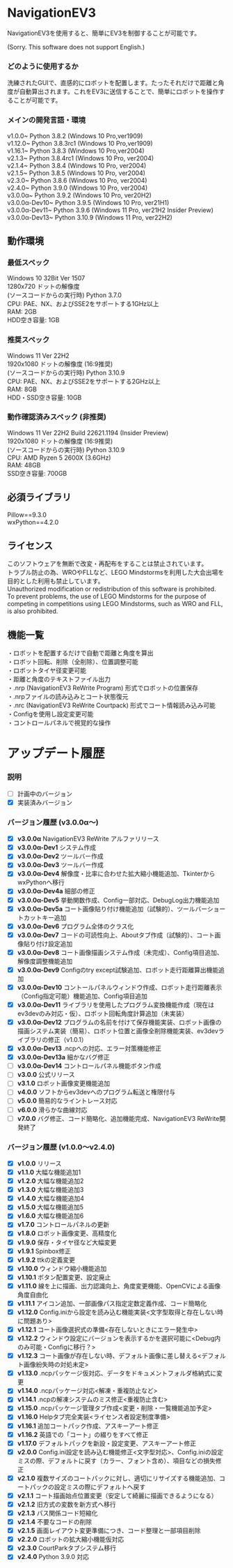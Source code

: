 # NavigationEV3
NavigationEV3を使用すると、簡単にEV3を制御することが可能です。  

(Sorry. This software does not support English.)  

### どのように使用するか  
洗練されたGUIで、直感的にロボットを配置します。たったそれだけで距離と角度が自動算出されます。これをEV3に送信することで、簡単にロボットを操作することが可能です。  

### メインの開発言語・環境  
v1.0.0~ Python 3.8.2 (Windows 10 Pro,ver1909)  
v1.12.0~ Python 3.8.3rc1 (Windows 10 Pro,ver1909)  
v1.16.1~ Python 3.8.3 (Windows 10 Pro,ver2004)  
v2.1.3~ Python 3.8.4rc1 (Windows 10 Pro, ver2004)  
v2.1.4~ Python 3.8.4 (Windows 10 Pro, ver2004)  
v2.1.5~ Python 3.8.5 (Windows 10 Pro, ver2004)  
v2.3.0~ Python 3.8.6 (Windows 10 Pro, ver2004)  
v2.4.0~ Python 3.9.0 (Windows 10 Pro, ver2004)  
v3.0.0α~ Python 3.9.2 (Windows 10 Pro, ver20H2)  
v3.0.0α-Dev10~ Python 3.9.5 (Windows 10 Pro, ver21H1)  
v3.0.0α-Dev11~ Python 3.9.6 (Windows 11 Pro, ver21H2 Insider Preview)  
v3.0.0α-Dev13~ Python 3.10.9 (Windows 11 Pro, ver22H2)

## 動作環境  
### 最低スペック  
Windows 10 32Bit Ver 1507  
1280x720 ドットの解像度  
(ソースコードからの実行時) Python 3.7.0  
CPU: PAE、NX、およびSSE2をサポートする1GHz以上  
RAM: 2GB  
HDD空き容量: 1GB  

### 推奨スペック  
Windows 11 Ver 22H2  
1920x1080 ドットの解像度 (16:9推奨)  
(ソースコードからの実行時) Python 3.10.9  
CPU: PAE、NX、およびSSE2をサポートする2GHz以上  
RAM: 8GB  
HDD・SSD空き容量: 10GB  

### 動作確認済みスペック (非推奨)    
Windows 11 Ver 22H2 Build 22621.1194 (Insider Preview)  
1920x1080 ドットの解像度 (16:9推奨)  
(ソースコードからの実行時) Python 3.10.9  
CPU: AMD Ryzen 5 2600X (3.6GHz)  
RAM: 48GB  
SSD空き容量: 700GB  

## 必須ライブラリ
Pillow==9.3.0  
wxPython==4.2.0  

## ライセンス
このソフトウェアを無断で改変・再配布をすることは禁止されています。  
トラブル防止の為、WROやFLLなど、LEGO Mindstormsを利用した大会出場を目的とした利用も禁止しています。  
Unauthorized modification or redistribution of this software is prohibited.  
To prevent problems, the use of LEGO Mindstorms for the purpose of competing in competitions using LEGO Mindstorms, such as WRO and FLL, is also prohibited.  

## 機能一覧
・ロボットを配置するだけで自動で距離と角度を算出  
・ロボット回転、削除（全削除）、位置調整可能  
・ロボットタイヤ径変更可能  
・距離と角度のテキストファイル出力  
・.nrp (NavigationEV3 ReWrite Program) 形式でロボットの位置保存  
・.nrpファイルの読み込みとコート状態復元  
・.nrc (NavigationEV3 ReWrite Courtpack) 形式でコート情報読み込み可能  
・Configを使用し設定変更可能  
・コントロールパネルで視覚的な操作  


# アップデート履歴  
### 説明
- [ ] 計画中のバージョン
- [x] 実装済みバージョン

### バージョン履歴 (v3.0.0α～)
- [x] **v3.0.0α** NavigationEV3 ReWrite アルファリリース
- [x] **v3.0.0α-Dev1** システム作成
- [x] **v3.0.0α-Dev2** ツールバー作成
- [x] **v3.0.0α-Dev3** ツールバー作成
- [x] **v3.0.0α-Dev4** 解像度・比率に合わせた拡大縮小機能追加、TkinterからwxPythonへ移行
- [x] **v3.0.0α-Dev4a** 細部の修正
- [x] **v3.0.0α-Dev5** 挙動関数作成、Config一部対応、DebugLog出力機能追加
- [x] **v3.0.0α-Dev5a** コート画像貼り付け機能追加（試験的）、ツールバーショートカットキー追加
- [x] **v3.0.0α-Dev6** プログラム全体のクラス化
- [x] **v3.0.0α-Dev7** コードの可読性向上、Aboutタブ作成（試験的）、コート画像貼り付け設定追加  
- [x] **v3.0.0α-Dev8** コート画像描画システム作成（未完成）、Config項目追加、解像度調整機能追加
- [x] **v3.0.0α-Dev9** Configのtry except試験追加、ロボット走行距離算出機能追加
- [x] **v3.0.0α-Dev10** コントールパネルウィンドウ作成、ロボット走行距離表示（Config指定可能）機能追加、Config項目追加  
- [x] **v3.0.0α-Dev11** ライブラリを使用したプログラム変換機能作成（現在はev3devのみ対応・仮）、ロボット回転角度計算追加（未実装）
- [x] **v3.0.0α-Dev12** プログラムの名前を付けて保存機能実装、ロボット画像の描画システム実装（簡易）、ロボット位置と画像全削除機能実装、ev3devライブラリの修正（v1.0.1）
- [x] **v3.0.0α-Dev13** .ncpへの対応、エラー対策機能修正  
- [x] **v3.0.0α-Dev13a** 細かなバグ修正  
- [ ] **v3.0.0α-Dev14** コントロールパネル機能ボタン作成  
- [ ] **v3.0.0** 公式リリース
- [ ] **v3.1.0** ロボット画像変更機能追加
- [ ] **v4.0.0** ソフトからev3devへのプログラム転送と権限付与
- [ ] **v5.0.0** 簡易的なライントレース対応
- [ ] **v6.0.0** 滑らかな曲線対応
- [ ] **v7.0.0** バグ修正、コード簡略化、追加機能完成、NavigationEV3 ReWrite開発終了

### バージョン履歴 (v1.0.0～v2.4.0)
- [x] **v1.0.0** リリース  
- [x] **v1.1.0** 大幅な機能追加1  
- [x] **v1.2.0** 大幅な機能追加2  
- [x] **v1.3.0** 大幅な機能追加3  
- [x] **v1.4.0** 大幅な機能追加4  
- [x] **v1.5.0** 大幅な機能追加5  
- [x] **v1.6.0** 大幅な機能追加6  
- [x] **v1.7.0** コントロールパネルの更新  
- [x] **v1.8.0** ロボット画像変更、高精度化  
- [x] **v1.9.0** 保存・タイヤ径など大幅変更  
- [x] **v1.9.1** Spinbox修正  
- [x] **v1.9.2** ttkの定義変更  
- [x] **v1.10.0** ウィンドウ縮小機能追加  
- [x] **v1.10.1** ボタン配置変更、設定廃止  
- [x] **v1.11.0** 線を上に描画、出力認識向上、角度変更機能、OpenCVによる画像角度自由化  
- [x] **v1.11.1** アイコン追加、一部画像パス指定定数定義作成、コード簡略化  
- [x] **v1.12.0** Config.iniから設定を読み込む機能実装<文字型取得と存在しない時に問題あり>  
- [x] **v1.12.1** コート画像選択式の準備<存在しないときにエラー発生中>  
- [x] **v1.12.2** ウィンドウ設定にバージョンを表示するかを選択可能に<Debug内のみ可能・Configに移行？>  
- [x] **v1.12.3** コート画像が存在しない時、デフォルト画像に差し替える<デフォルト画像紛失時の対処未定>  
- [x] **v1.13.0** .ncpパッケージ仮対応、データをドキュメントフォルダ格納式に変更  
- [x] **v1.14.0** .ncpパッケージ対応<解凍・重複防止など>
- [x] **v1.14.1** .ncpの解凍システムのミス修正<重複防止含む>
- [x] **v1.15.0** .ncpパッケージ管理タブ作成<変更・削除・一覧機能追加予定>
- [x] **v1.16.0** Helpタブ完全実装<ライセンス者設定制度準備>
- [x] **v1.16.1** 追加コートパック作成、アスキーアート修正
- [x] **v1.16.2** 英語での「コート」の綴りをすべて修正
- [x] **v1.17.0** デフォルトパックを新設・設定変更、アスキーアート修正
- [x] **v2.0.0** Config.ini設定を読み込む機能修正<文字型対応>、Config.iniの設定ミスの際、デフォルトに戻す（カラー、フォント含め）、項目などの損失修正
- [x] **v2.1.0** 複数サイズのコートパックに対し、適切にリサイズする機能追加、コートパックの設定ミスの際にデフォルトへ戻す
- [x] **v2.1.1** コート描画始点位置変更（安定して綺麗に描画できるようになる）
- [x] **v2.1.2** 旧方式の変数を新方式へ移行
- [x] **v2.1.3** パス関係コード短縮化
- [x] **v2.1.4** 不要なコードの削除
- [x] **v2.1.5** 画面レイアウト変更準備につき、コード整理と一部項目削除
- [x] **v2.2.0** ロボットの拡大縮小機能仮対応
- [x] **v2.3.0** CourtParkタブシステム移行
- [x] **v2.4.0** Python 3.9.0 対応
